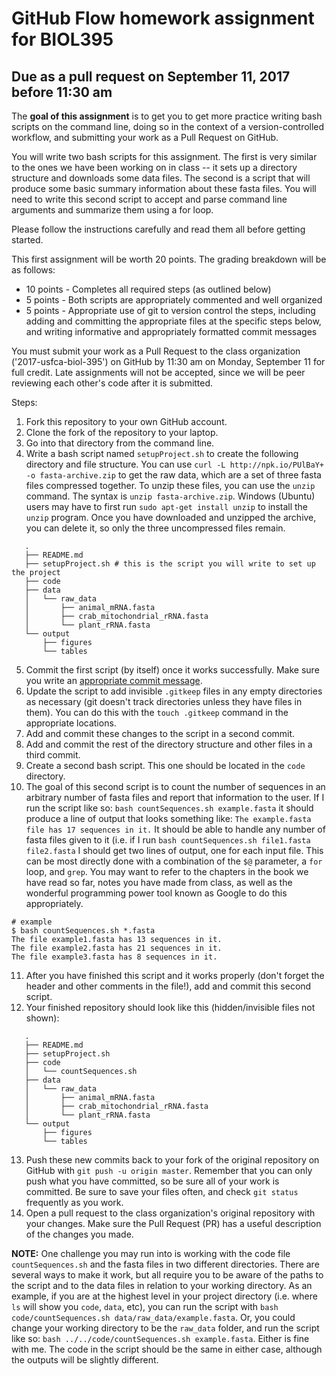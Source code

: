 # GitHub Flow homework assignment for BIOL395
## Due as a pull request on September 11, 2017 before 11:30 am 

The **goal of this assignment** is to get you to get more practice writing bash scripts on the command line, doing so in the context of a version-controlled workflow, and submitting your work as a Pull Request on GitHub.

You will write two bash scripts for this assignment. The first is very similar to the ones we have been working on in class -- it sets up a directory structure and downloads some data files. The second is a script that will produce some basic summary information about these fasta files. You will need to write this second script to accept and parse command line arguments and summarize them using a for loop.

Please follow the instructions carefully and read them all before getting started.

This first assignment will be worth 20 points. The grading breakdown will be as follows:

* 10 points - Completes all required steps (as outlined below)
* 5 points - Both scripts are appropriately commented and well organized
* 5 points - Appropriate use of git to version control the steps, including adding and committing the appropriate files at the specific steps below, and writing informative and appropriately formatted commit messages

You must submit your work as a Pull Request to the class organization ('2017-usfca-biol-395') on GitHub by 11:30 am on Monday, September 11 for full credit. Late assignments will not be accepted, since we will be peer reviewing each other's code after it is submitted.

Steps:

1. Fork this repository to your own GitHub account.
2. Clone the fork of the repository to your laptop.
3. Go into that directory from the command line.
4. Write a bash script named `setupProject.sh` to create the following directory and file structure. You can use `curl -L http://npk.io/PUlBaY+ -o fasta-archive.zip` to get the raw data, which are a set of three fasta files compressed together. To unzip these files, you can use the `unzip` command. The syntax is `unzip fasta-archive.zip`. Windows (Ubuntu) users may have to first run `sudo apt-get install unzip` to install the `unzip` program. Once you have downloaded and unzipped the archive, you can delete it, so only the three uncompressed files remain.

```
   .
   ├── README.md
   ├── setupProject.sh # this is the script you will write to set up the project
   ├── code
   ├── data
   │   └── raw_data
   │       ├── animal_mRNA.fasta
   │       ├── crab_mitochondrial_rRNA.fasta
   │       └── plant_rRNA.fasta
   └── output
       ├── figures
       └── tables

```

5. Commit the first script (by itself) once it works successfully. Make sure you write
   an [appropriate commit message](https://chris.beams.io/posts/git-commit/).
6. Update the script to add invisible `.gitkeep` files in any empty directories as necessary 
   (git doesn't track directories unless they have files in them). You can do
   this with the `touch .gitkeep` command in the appropriate locations.
7. Add and commit these changes to the script in a second commit.
8. Add and commit the rest of the directory structure and other files in a third commit.
9. Create a second bash script. This one should be located in the `code` directory.
10. The goal of this second script is to count the number of sequences in an arbitrary number of fasta files and report that information to the user. If I run the script like so: `bash countSequences.sh example.fasta` it should produce a line of output that looks something like: `The example.fasta file has 17 sequences in it.` It should be able to handle any number of fasta files given to it (i.e. if I run `bash countSequences.sh file1.fasta file2.fasta` I should get two lines of output, one for each input file. This can be most directly done with a combination of the `$@` parameter, a `for` loop, and `grep`. You may want to refer to the chapters in the book we have read so far, notes you have made from class, as well as the wonderful programming power tool known as Google to do this appropriately.

```
# example
$ bash countSequences.sh *.fasta
The file example1.fasta has 13 sequences in it.
The file example2.fasta has 21 sequences in it.
The file example3.fasta has 8 sequences in it.
```

11. After you have finished this script and it works properly (don't forget the header and other comments in the file!), add and commit this second script. 
12. Your finished repository should look like this (hidden/invisible files not shown):

```
   .
   ├── README.md
   ├── setupProject.sh
   ├── code
   │   └── countSequences.sh
   ├── data
   │   └── raw_data
   │       ├── animal_mRNA.fasta
   │       ├── crab_mitochondrial_rRNA.fasta
   │       └── plant_rRNA.fasta
   └── output
       ├── figures
       └── tables

```

13. Push these new commits back to your fork of the original repository on GitHub with `git push -u origin master`. Remember that you can only push what you have committed, so be sure all of your work is committed. Be sure to save your files often, and check `git status` frequently as you work.
14. Open a pull request to the class organization's original repository with your changes. Make sure the Pull Request (PR) has a useful description of the changes you made.

**NOTE:** One challenge you may run into is working with the code file `countSequences.sh` and the fasta files in two different directories. There are several ways to make it work, but all require you to be aware of the paths to the script and to the data files in relation to your working directory. As an example, if you are at the highest level in your project directory (i.e. where `ls` will show you `code`, `data`, etc), you can run the script with `bash code/countSequences.sh data/raw_data/example.fasta`. Or, you could change your working directory to be the `raw_data` folder, and run the script like so: `bash ../../code/countSequences.sh example.fasta`. Either is fine with me. The code in the script should be the same in either case, although the outputs will be slightly different.
